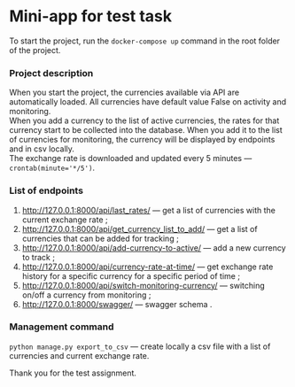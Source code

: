 # Mini-app for test task

To start the project, run the `docker-compose up` command in the root folder of the project.

### Project description
When you start the project, the currencies available via API are automatically loaded. All currencies have default value False on activity and monitoring.\
When you add a currency to the list of active currencies, the rates for that currency start to be collected into the database. When you add it to the list of currencies for monitoring, the currency will be displayed by endpoints and in csv locally.\
The exchange rate is downloaded and updated every 5 minutes — `crontab(minute='*/5')`.

### List of endpoints
1. http://127.0.0.1:8000/api/last_rates/ — get a list of currencies with the current exchange rate ;
2. http://127.0.0.1:8000/api/get_currency_list_to_add/ — get a list of currencies that can be added for tracking ;
3. http://127.0.0.1:8000/api/add-currency-to-active/ — add a new currency to track ;
4. http://127.0.0.1:8000/api/currency-rate-at-time/ — get exchange rate history for a specific currency for a specific period of time ;
5. http://127.0.0.1:8000/api/switch-monitoring-currency/ — switching on/off a currency from monitoring ;
6. http://127.0.0.1:8000/swagger/ — swagger schema .

### Management command
`python manage.py export_to_csv` — create locally a csv file with a list of currencies and current exchange rate.

Thank you for the test assignment.